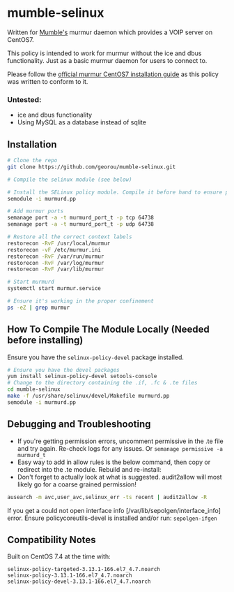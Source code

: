 # mumble-selinux

Written for [Mumble's](https://www.mumble.com) murmur daemon which provides a VOIP server on CentOS7.

This policy is intended to work for murmur without the ice and dbus functionality. Just as a basic murmur daemon for users to connect to.

Please follow the [official murmur CentOS7 installation guide](https://wiki.mumble.info/wiki/Install_CentOS7) as this policy was written to conform to it.

### Untested:
* ice and dbus functionality
* Using MySQL as a database instead of sqlite

## Installation
```sh
# Clone the repo
git clone https://github.com/georou/mumble-selinux.git

# Compile the selinux module (see below)

# Install the SELinux policy module. Compile it before hand to ensure proper compatibility (see below)
semodule -i murmurd.pp

# Add murmur ports
semanage port -a -t murmurd_port_t -p tcp 64738
semanage port -a -t murmurd_port_t -p udp 64738

# Restore all the correct context labels
restorecon -RvF /usr/local/murmur
restorecon -vF /etc/murmur.ini
restorecon -RvF /var/run/murmur
restorecon -RvF /var/log/murmur
restorecon -RvF /var/lib/murmur

# Start murmurd
systemctl start murmur.service

# Ensure it's working in the proper confinement
ps -eZ | grep murmur
```

## How To Compile The Module Locally (Needed before installing)
Ensure you have the `selinux-policy-devel` package installed.
```sh
# Ensure you have the devel packages
yum install selinux-policy-devel setools-console
# Change to the directory containing the .if, .fc & .te files
cd mumble-selinux
make -f /usr/share/selinux/devel/Makefile murmurd.pp
semodule -i murmurd.pp
```

## Debugging and Troubleshooting

* If you're getting permission errors, uncomment permissive in the .te file and try again. Re-check logs for any issues. Or `semanage permissive -a murmurd_t`
* Easy way to add in allow rules is the below command, then copy or redirect into the .te module. Rebuild and re-install:
* Don't forget to actually look at what is suggested. audit2allow will most likely go for a coarse grained permission!

```sh
ausearch -m avc,user_avc,selinux_err -ts recent | audit2allow -R
```
If you get a could not open interface info [/var/lib/sepolgen/interface_info] error. 
Ensure policycoreutils-devel is installed and/or run: `sepolgen-ifgen`

## Compatibility Notes
Built on CentOS 7.4 at the time with:
```
selinux-policy-targeted-3.13.1-166.el7_4.7.noarch
selinux-policy-3.13.1-166.el7_4.7.noarch
selinux-policy-devel-3.13.1-166.el7_4.7.noarch
```
